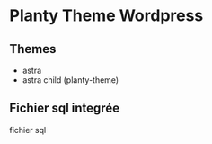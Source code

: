 # Planty Theme Wordpress 

## Themes

- astra
- astra child (planty-theme) 


## Fichier sql integrée

fichier sql 
